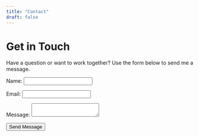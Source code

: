 ```yaml
---
title: "Contact"
draft: false
---
```


# Get in Touch

Have a question or want to work together? Use the form below to send me a message.

<form name="contact" method="POST" data-netlify="true">
  <p>
    <label>Name: <input type="text" name="name" required /></label>
  </p>
  <p>
    <label>Email: <input type="email" name="_replyto" required /></label>
  </p>
  <p>
    <label>Message: <textarea name="message" required></textarea></label>
  </p>
  <p>
    <button type="submit">Send Message</button>
  </p>